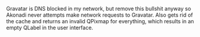 Gravatar is DNS blocked in my network, but remove this bullshit anyway so Akonadi
never attempts make network requests to Gravatar. Also gets rid of the cache
and returns an invalid QPixmap for everything, which results in an empty QLabel
in the user interface.
